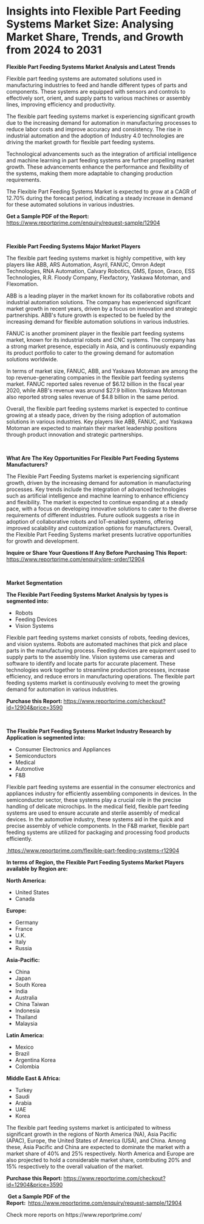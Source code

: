 <p><h1>Insights into Flexible Part Feeding Systems Market Size: Analysing Market Share, Trends, and Growth from 2024 to 2031</h1></p><p><strong>Flexible Part Feeding Systems Market Analysis and Latest Trends</strong></p>
<p><p>Flexible part feeding systems are automated solutions used in manufacturing industries to feed and handle different types of parts and components. These systems are equipped with sensors and controls to effectively sort, orient, and supply parts to various machines or assembly lines, improving efficiency and productivity.</p><p>The flexible part feeding systems market is experiencing significant growth due to the increasing demand for automation in manufacturing processes to reduce labor costs and improve accuracy and consistency. The rise in industrial automation and the adoption of Industry 4.0 technologies are driving the market growth for flexible part feeding systems.</p><p>Technological advancements such as the integration of artificial intelligence and machine learning in part feeding systems are further propelling market growth. These advancements enhance the performance and flexibility of the systems, making them more adaptable to changing production requirements.</p><p>The Flexible Part Feeding Systems Market is expected to grow at a CAGR of 12.70% during the forecast period, indicating a steady increase in demand for these automated solutions in various industries.</p></p>
<p><strong>Get a Sample PDF of the Report:&nbsp;</strong> <a href="https://www.reportprime.com/enquiry/request-sample/12904">https://www.reportprime.com/enquiry/request-sample/12904</a></p>
<p>&nbsp;</p>
<p><strong>Flexible Part Feeding Systems Major Market Players</strong></p>
<p><p>The flexible part feeding systems market is highly competitive, with key players like ABB, ARS Automation, Asyril, FANUC, Omron Adept Technologies, RNA Automation, Calvary Robotics, GMS, Epson, Graco, ESS Technologies, R.R. Floody Company, Flexfactory, Yaskawa Motoman, and Flexomation.</p><p>ABB is a leading player in the market known for its collaborative robots and industrial automation solutions. The company has experienced significant market growth in recent years, driven by a focus on innovation and strategic partnerships. ABB's future growth is expected to be fueled by the increasing demand for flexible automation solutions in various industries.</p><p>FANUC is another prominent player in the flexible part feeding systems market, known for its industrial robots and CNC systems. The company has a strong market presence, especially in Asia, and is continuously expanding its product portfolio to cater to the growing demand for automation solutions worldwide.</p><p>In terms of market size, FANUC, ABB, and Yaskawa Motoman are among the top revenue-generating companies in the flexible part feeding systems market. FANUC reported sales revenue of $6.12 billion in the fiscal year 2020, while ABB's revenue was around $27.9 billion. Yaskawa Motoman also reported strong sales revenue of $4.8 billion in the same period.</p><p>Overall, the flexible part feeding systems market is expected to continue growing at a steady pace, driven by the rising adoption of automation solutions in various industries. Key players like ABB, FANUC, and Yaskawa Motoman are expected to maintain their market leadership positions through product innovation and strategic partnerships.</p></p>
<p>&nbsp;</p>
<p><strong>What Are The Key Opportunities For Flexible Part Feeding Systems Manufacturers?</strong></p>
<p><p>The Flexible Part Feeding Systems market is experiencing significant growth, driven by the increasing demand for automation in manufacturing processes. Key trends include the integration of advanced technologies such as artificial intelligence and machine learning to enhance efficiency and flexibility. The market is expected to continue expanding at a steady pace, with a focus on developing innovative solutions to cater to the diverse requirements of different industries. Future outlook suggests a rise in adoption of collaborative robots and IoT-enabled systems, offering improved scalability and customization options for manufacturers. Overall, the Flexible Part Feeding Systems market presents lucrative opportunities for growth and development.</p></p>
<p><strong>Inquire or Share Your Questions If Any Before Purchasing This Report:</strong> <a href="https://www.reportprime.com/enquiry/pre-order/12904">https://www.reportprime.com/enquiry/pre-order/12904</a></p>
<p>&nbsp;</p>
<p><strong>Market Segmentation</strong></p>
<p><strong>The Flexible Part Feeding Systems Market Analysis by types is segmented into:</strong></p>
<p><ul><li>Robots</li><li>Feeding Devices</li><li>Vision Systems</li></ul></p>
<p><p>Flexible part feeding systems market consists of robots, feeding devices, and vision systems. Robots are automated machines that pick and place parts in the manufacturing process. Feeding devices are equipment used to supply parts to the assembly line. Vision systems use cameras and software to identify and locate parts for accurate placement. These technologies work together to streamline production processes, increase efficiency, and reduce errors in manufacturing operations. The flexible part feeding systems market is continuously evolving to meet the growing demand for automation in various industries.</p></p>
<p><strong>Purchase this Report:&nbsp;</strong><a href="https://www.reportprime.com/checkout?id=12904&price=3590">https://www.reportprime.com/checkout?id=12904&price=3590</a></p>
<p>&nbsp;</p>
<p><strong>The Flexible Part Feeding Systems Market Industry Research by Application is segmented into:</strong></p>
<p><ul><li>Consumer Electronics and Appliances</li><li>Semiconductors</li><li>Medical</li><li>Automotive</li><li>F&B</li></ul></p>
<p><p>Flexible part feeding systems are essential in the consumer electronics and appliances industry for efficiently assembling components in devices. In the semiconductor sector, these systems play a crucial role in the precise handling of delicate microchips. In the medical field, flexible part feeding systems are used to ensure accurate and sterile assembly of medical devices. In the automotive industry, these systems aid in the quick and precise assembly of vehicle components. In the F&B market, flexible part feeding systems are utilized for packaging and processing food products efficiently.</p></p>
<p><a href="https://www.reportprime.com/flexible-part-feeding-systems-r12904">&nbsp;https://www.reportprime.com/flexible-part-feeding-systems-r12904</a></p>
<p><strong>In terms of Region, the Flexible Part Feeding Systems Market Players available by Region are:</strong></p>
<p>
    <p> <strong> North America: </strong>
        <ul>
            <li>United States</li>
            <li>Canada</li>
        </ul>
        </p> 
    <p> <strong> Europe: </strong>
        <ul>
            <li>Germany</li>
            <li>France</li>
            <li>U.K.</li>
            <li>Italy</li>
            <li>Russia</li>
        </ul>
        </p> 
    <p> <strong> Asia-Pacific: </strong>
        <ul>
            <li>China</li>
            <li>Japan</li>
            <li>South Korea</li>
            <li>India</li>
            <li>Australia</li>
            <li>China Taiwan</li>
            <li>Indonesia</li>
            <li>Thailand</li>
            <li>Malaysia</li>
        </ul>
        </p> 
    <p> <strong> Latin America: </strong>
        <ul>
            <li>Mexico</li>
            <li>Brazil</li>
            <li>Argentina Korea</li>
            <li>Colombia</li>
        </ul>
        </p> 
    <p> <strong> Middle East & Africa: </strong>
        <ul>
            <li>Turkey</li>
            <li>Saudi</li>
            <li>Arabia</li>
            <li>UAE</li>
            <li>Korea</li>
        </ul>
    </p>
    </p>
<p><p>The flexible part feeding systems market is anticipated to witness significant growth in the regions of North America (NA), Asia Pacific (APAC), Europe, the United States of America (USA), and China. Among these, Asia Pacific and China are expected to dominate the market with a market share of 40% and 25% respectively. North America and Europe are also projected to hold a considerable market share, contributing 20% and 15% respectively to the overall valuation of the market.</p></p>
<p><strong>Purchase this Report: </strong><a href="https://www.reportprime.com/checkout?id=12904&price=3590">https://www.reportprime.com/checkout?id=12904&price=3590</a></p>
<p>&nbsp;<strong>Get a Sample PDF of the Report:&nbsp;&nbsp;</strong><a href="https://www.reportprime.com/enquiry/request-sample/12904">https://www.reportprime.com/enquiry/request-sample/12904</a></p>
<p><strong></strong></p>
<p>Check more reports on https://www.reportprime.com/</p>